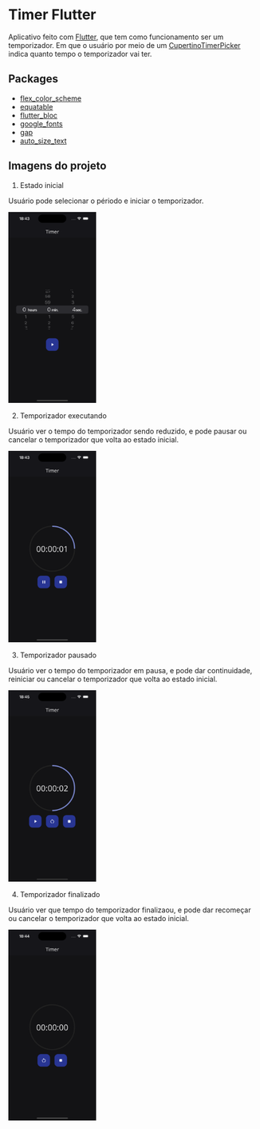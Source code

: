 # Timer Flutter

Aplicativo feito com [Flutter](https://flutter.dev/), que tem como funcionamento ser um temporizador. Em que o usuário por meio de um [CupertinoTimerPicker](https://api.flutter.dev/flutter/cupertino/CupertinoTimerPicker-class.html) indica quanto tempo o temporizador vai ter.

## Packages

- [flex_color_scheme](https://pub.dev/packages/flex_color_scheme)
- [equatable](https://pub.dev/packages/equatable)
- [flutter_bloc](https://pub.dev/packages/flutter_bloc)
- [google_fonts](https://pub.dev/packages/google_fonts)
- [gap](https://pub.dev/packages/gap)
- [auto_size_text](https://pub.dev/packages/auto_size_text)

## Imagens do projeto

1. Estado inicial

Usuário pode selecionar o périodo e iniciar o temporizador.

<img src="assets/docs/initial_state.png" alt="Initial State" width="35%" height="35%">

2. Temporizador executando

Usuário ver o tempo do temporizador sendo reduzido, e pode pausar ou cancelar o temporizador que volta ao estado inicial.
 
<img src="assets/docs/timer_run_state.png" alt="Timer Run State" width="35%" height="35%">

3. Temporizador pausado

Usuário ver o tempo do temporizador em pausa, e pode dar continuidade, reiniciar ou cancelar o temporizador que volta ao estado inicial.
 
<img src="assets/docs/timer_pause_state.png" alt="Timer Pause State" width="35%" height="35%">

4. Temporizador finalizado

Usuário ver que tempo do temporizador finalizaou, e pode dar recomeçar ou cancelar o temporizador que volta ao estado inicial.
 
<img src="assets/docs/timer_run_complete_state.png" alt="Timer Complete State" width="35%" height="35%">